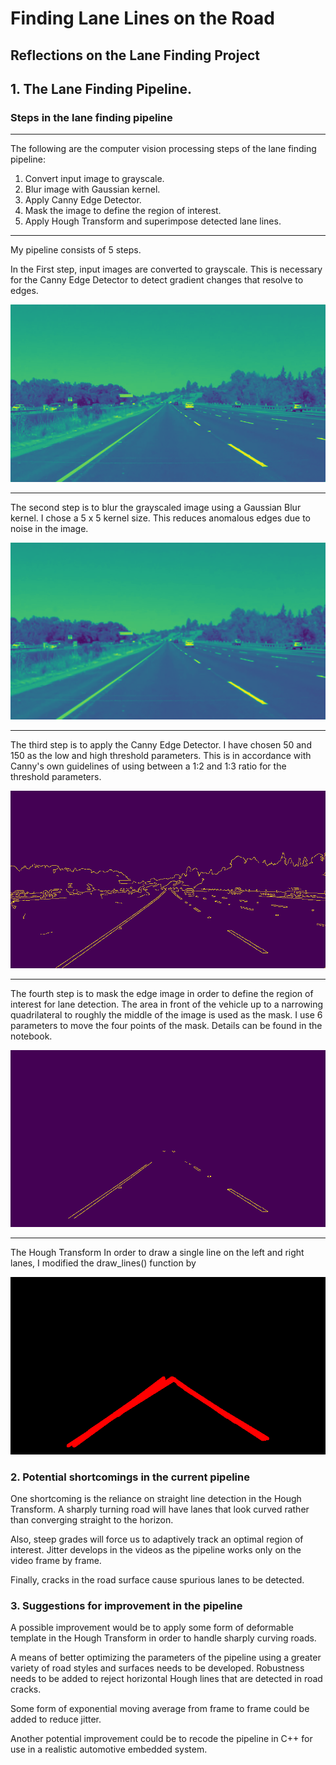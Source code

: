 # **Finding Lane Lines on the Road** 

## Reflections on the Lane Finding Project


[//]: # (Image References)

[image1]: ./saved_images/graysolidYellowLeft.jpg "Grayscale"
[image2]: ./saved_images/blursolidYellowLeft.jpg "Blurred"
[image3]: ./saved_images/edgessolidYellowLeft.jpg "Canny Edges"
[image4]: ./saved_images/maskedsolidYellowLeft.jpg "Masked"
[image5]: ./saved_images/houghsolidYellowLeft.jpg "Hough"


## 1. The Lane Finding Pipeline.

### **Steps in the lane finding pipeline**

---

The following are the computer vision processing steps of the lane finding pipeline:
1. Convert input image to grayscale. 
2. Blur image with Gaussian kernel.
3. Apply Canny Edge Detector.
4. Mask the image to define the region of interest.
5. Apply Hough Transform and superimpose detected lane lines.

---

My pipeline consists of 5 steps. 

In the First step, input images are converted to grayscale.  This is necessary for the Canny Edge Detector to detect gradient changes that resolve to edges.

![alt text][image1]

---

The second step is to blur the grayscaled image using a Gaussian Blur kernel.  I chose a 5 x 5 kernel size.  This reduces anomalous edges due to noise in the image.

![alt text][image2]

---

The third step is to apply the Canny Edge Detector.  I have chosen 50 and 150 as the low and high threshold parameters.  This is in accordance with Canny's own guidelines of using between a 1:2 and 1:3 ratio for the threshold parameters.

![alt text][image3]

---

The fourth step is to mask the edge image in order to define the region of interest for lane detection.  The area in front of the vehicle up to a narrowing quadrilateral to roughly the
middle of the image is used as the mask.  I use 6 parameters to move the four points of the mask. Details can be found in the notebook.

![alt text][image4]

---

The Hough Transform
In order to draw a single line on the left and right lanes, I modified the draw_lines() function by 


![alt text][image5]

### 2. Potential shortcomings in the current pipeline


One shortcoming is the reliance on straight line detection in the Hough Transform.  A sharply turning road will have lanes that look curved rather than converging straight to the horizon.

Also, steep grades will force us to adaptively track an optimal region of interest.  Jitter develops in the videos as the pipeline works only on the video frame by frame.

Finally, cracks in the road surface cause spurious lanes to be detected.


### 3. Suggestions for improvement in the pipeline

A possible improvement would be to apply some form of deformable template in the Hough Transform in order to handle sharply curving roads.

A means of better optimizing the parameters of the pipeline using a greater variety of road styles and surfaces needs to be developed.  Robustness needs to be added to reject horizontal Hough lines that are detected in road cracks.

Some form of exponential moving average from frame to frame could be added to reduce jitter.

Another potential improvement could be to recode the pipeline in C++ for use in a realistic automotive embedded system.
